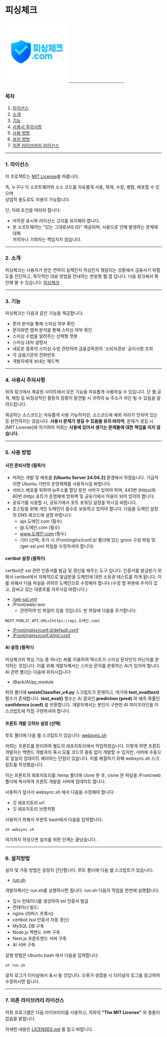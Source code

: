 # 피싱체크
 <img src="/Logos/logo-192.png" width="200" height="200"/>
----------------------------

### 목차
 1. [라이선스](#1-라이선스)
 2. [소개](#2-소개)
 3. [기능](#3-기능)
 4. [사용시 주의사항](#4-사용시-주의사항)
 5. [사용 방법](#5-사용-방법)
 6. [설치 방법](#6-설치방법)
 7. [의존 라이브러리 라이선스](#7-의존-라이브러리-라이선스)

-----------------------------


### 1. 라이선스

이 프로젝트는 [MIT License](./LICENSE)를 따릅니다.  

즉, 누구나 이 소프트웨어와 소스 코드를 자유롭게 사용, 복제, 수정, 병합, 배포할 수 있으며  
상업적 용도로도 이용이 가능합니다.  

단, 아래 조건을 따라야 합니다:
- 저작권 표시와 라이선스 고지를 유지해야 합니다.  
- 본 소프트웨어는 "있는 그대로(AS IS)" 제공되며, 사용으로 인해 발생하는 문제에 대해  
  저작자나 기여자는 책임지지 않습니다.


---------------------


### 2. 소개

피싱체크는 사용자가 받은 연락이 실제인지 피싱인지 헷갈리는 상황에서 금융사기 위험도를 진단하고, 즉각적인 대응 방법을 안내하는 반응형 웹 앱 입니다.
다음 링크에서 확인해 볼 수 있습니다: [피싱체크](https://피싱체크.com)


------------------


### 3. 기능

피싱체크는 다음과 같은 기능을 제공합니다:
- 문자 분석을 통해 스미싱 여부 확인
- 문자화면 캡쳐 분석을 통해 스미싱 여부 확인
- 스미싱 수법을 알려주는 선택형 챗봇
- 스미싱 대처 설명서
- 새로운 종류의 스미싱 수법 관련하여 금융감독원의 '소비자경보' 공지사항 조회
- 각 금융기관의 전화번호
- 개발자에게 보내는 패드백


--------------------


### 4. 사용시 주의사항

위의 링크에서 제공된 사이트에서 모든 기능을 자유롭게 사용하실 수 있습니다. 단 웹 공격, 해킹 등 비정상적인 활동의 정황이 발견될 시 귀하의 ip 주소가 차단 될 수 있음을 알려드립니다.

제공하는 소스코드는 자유롭게 사용 가능하지만, 소스코드에 예외 처리가 안되어 있는 등 완전하지는 않습니다. __사용시 문제가 생길 수 있음을 유의 바라며__, 문제가 생길 시 [MIT License]에 의거하여 저희는 __사용에 있어서 생기는 문제들에 대한 책임을 지지 않습니다.__


---------------


### 5. 사용 방법

#### 사전 준비사항 (필독!!)
- 저희는 개발 및 배포를 __[Ubuntu Server 24.04.2]__ 환경에서 하였습니다. 가급적이면 Ubuntu 기반의 운영체제를 사용하시길 바랍니다.
- 서비스 배포를 위하여 ip주소를 할당 받은 서버가 있어야 하며, 443번 (https)와 80번 (http) 포트가 운영체제 방화벽 및 공유기에서 허용이 되어 있어야 합니다. 
- 공유기를 사용할 시, 공유기에서 포트 포워딩 설정을 하시길 바랍니다.
- 호스팅을 위해 개인 도메인이 필수로 보유하고 있어야 합니다. 다음을 도메인 설정의 DNS 레코드에 설정 바랍니다:
  - api.도메인.com (필수)
  - @.도메인.com (필수)
  - www.도메인.com (필수)
  - 기타 (선택, 추가 시 /Front/nginx/conf.d/ 폴더에 있는 gninx 구성 파일 및 /get-ssl.yml 파일을 수정하셔야 합니다)


#### certbot 설정 (필독!!)

certbot은 ssl 관련 인증서를 발급 및 갱신을 해주는 도구 입니다. 인증서를 발급받기 위해서 certbot에서 자체적으로 발급받을 도메인에 대한 소유권 테스트를 하게 됩니다. 이를 위해서 다음 파일을 귀하의 도메인으로 수정해야 합니다 (수정 할 부분에 주석이 있고, 감싸고 있는 대괄호를 지우시길 바랍니다.)
 - [/get-ssl.yml](./get-ssl.yml)
 - /Front/web/.env 
   - 관련하여 빈 파일이 있을 것입니다. 빈 파일에 다음을 추가합니다:
```
NEXT_PUBLIC_API_URL=[https://api.도메인.com]
```
 - [/Front/nginx/conf.d/default.conf](./Front/nginx/conf.d/default.conf)
 - [/Front/nginx/conf.d/init.conf](./Front/nginx/conf.d/init.conf)


#### AI 설정 (필독!!)

피싱체크의 핵심 기능 중 하나는 AI를 이용하여 텍스트가 스미싱 문자인지 아닌지를 분석하는 것입니다. 이를 위해 개발자꼐서는 스미싱 문자를 분류하는 AI가 있어야 합니다. AI 관련 폴더는 다음에 위치시킵니다:
 - /Back/AI/py_module

위의 폴더에 __smishClassifier_v4.py__ 스크립트가 존재하고, 여기에 __test_eval(text)__ 함수가 존재합니다. __test_eval()__ 함수는 AI 결과인 __prediction (pred)__ 와 예측 확률인 __confidence (conf)__ 를 반환합니다. 개발자께서는 본인이 구현한 AI 파이프라인을 이 스크립트에 직접 구현하셔야 합니다.


#### 프론트 개발 깃허브 설정 (선택)

루트 폴더에 다음 쉘 스크립트가 있습니다: [websync.sh](./websync.sh)

저희는 프론트를 분리하여 별도의 레포지토리에서 작업하였습니다. 이렇게 하면 프론트 개발자는 백엔드 개발과의 혹시 모를 코드의 충동 없이 개발할 수 있지만, 서버에 수동으로 일일히 업데이트 해야하는 단점이 있습니다. 이를 해결하기 위해 websync.sh 스크립트를 작성했습니다.

이는 프론트의 레포지토리를 /temp 폴더에 clone 한 후, clone 한 파일을 /Front/web 폴더에 복사하여 프론트 개발을 서버에 업데이트 합니다.

사용하기 앞서서 websync.sh 에서 다음을 수정해야 합니다:
 - 깃 레포지토리 url
 - 깃 레포지토리 브랜치명

사용하기 위해서 우분투 bash에서 다음을 입력합니다:

```
sh websync.sh
```


여기까지 하셨으면 설치를 위한 단계는 끝났습니다.


-------------------------


### 6. 설치방법

설치 및 가동 방법은 굉장히 간단합니다. 루트 폴더에 다음 쉘 스크립트가 있습니다:
 - [run.sh](./run.sh)


개발자께서는 run.sh를 실행하시면 됩니다. run.sh 다음의 작업을 한번에 실행합니다:

 - 임시 컨테이너를 생성하여 ssl 인증서 발급
 - 컨테이너 빌드:
  - nginx (리버스 프록시)
  - certbot (ssl 인증서 자동 갱신)
  - MySQL DB 구축
  - Node.js 백엔드 서버 구축
  - Next.js 프론트엔드 서버 구축
  - AI 서버 구축

실행 방법은 Ubuntu bash 에서 다음을 입력합니다:

```
sh run.sh
```

설치 로그가 터미널에서 표시 될 것입니다. 오류가 생겼을 시 터미널의 로그를 참고하여 수정하시면 됩니다.


-----------


### 7. 의존 라이브러리 라이선스

저희 프로그램은 다음 라이브러리를 사용하고, 저희의 __"The MIT License"__ 와 충돌이 없음을 밝힙니다.

자세한 내용은 [LICENSES.md](/LICENSES.md) 를 참고 바랍니다.



